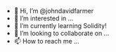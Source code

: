 - 👋 Hi, I’m @johndavidfarmer
- 👀 I’m interested in ...
- 🌱 I’m currently learning Solidity!
- 💞️ I’m looking to collaborate on ...
- 📫 How to reach me ...

<!---
johndavidfarmer/johndavidfarmer is a ✨ special ✨ repository because its `README.md` (this file) appears on your GitHub profile.
You can click the Preview link to take a look at your changes.
--->
